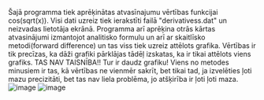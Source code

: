 Šajā programma tiek aprēķinātas atvasīnajumu vērtības funkcijai cos(sqrt(x)). Visi dati uzreiz tiek ierakstīti failā "derivativess.dat" un neizvadas lietotāja ekrānā.
Programma arī aprēķina otrās kārtas atvasinājumi izmantojot analitisko formulu un arī ar skaitlīsko metodi(forward difference) un tas viss tiek uzreiz attēlots grafika.
Vērtības ir tik precīzas, ka dāži grafiki pārklājas tādēļ izskatas, ka ir tikai attēlots viens grafiks. TAS NAV TAISNĪBA!! Tur ir daudz grafiku!
Viens no metodes minusiem ir tas, kā vērtības ne vienmēr sakrīt, bet tikai tad, ja izvelēties ļoti mazu precizitāti, bet tas nav liela problēma, jo atšķirība ir ļoti ļoti maza.
![image](https://user-images.githubusercontent.com/112925770/212759852-5ba6c636-c591-4a3b-ba3b-ce1090e4219f.png)
![image](https://user-images.githubusercontent.com/112925770/212764311-4545afcd-214b-4308-87cd-66d302e9027e.png)
